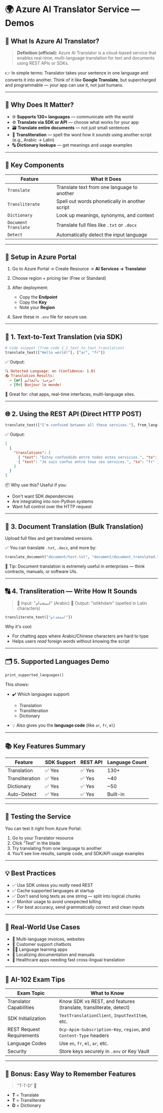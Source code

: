 # 🌍 Azure AI Translator Service — Demos

## 📖 What Is Azure AI Translator?

> **Definition (official):**
> Azure AI Translator is a cloud-based service that enables real-time, multi-language translation for text and documents using REST APIs or SDKs.

👉 In simple terms: Translator takes your sentence in one language and converts it into another. Think of it like **Google Translate**, but supercharged and programmable — your app can use it, not just humans.

---

## 🧠 Why Does It Matter?

- 🌐 **Supports 130+ languages** — communicate with the world
- ⚙️ **Translate via SDK or API** — choose what works for your app
- 🗃️ **Translate entire documents** — not just small sentences
- 📝 **Transliteration** — spell the word how it _sounds_ using another script (e.g., Arabic → Latin)
- 🔠 **Dictionary lookups** — get meanings and usage examples

---

## 🧰 Key Components

| Feature              | What It Does                                   |
| -------------------- | ---------------------------------------------- |
| `Translate`          | Translate text from one language to another    |
| `Transliterate`      | Spell out words phonetically in another script |
| `Dictionary`         | Look up meanings, synonyms, and context        |
| `Document Translate` | Translate full files like `.txt` or `.docx`    |
| `Detect`             | Automatically detect the input language        |

---

## 🔐 Setup in Azure Portal

1. Go to Azure Portal → Create Resource → **AI Services → Translator**
2. Choose region + pricing tier (Free or Standard)
3. After deployment:

   - Copy the **Endpoint**
   - Copy the **Key**
   - Note your **Region**

4. Save these in `.env` file for secure use.

---

## 🧪 1. Text-to-Text Translation (via SDK)

```python
# Code snippet (from code 1_1_text_to_text_translation)
translate_text(["Hello world!"], ["ar", "fr"])
```

✅ Output:

```ini
🔍 Detected Language: en (Confidence: 1.0)
📤 Translation Results:
  → [ar] مرحبا بالعالم!
  → [fr] Bonjour le monde!
```

🎯 Great for: chat apps, real-time interfaces, multi-language sites.

---

## 🌐 2. Using the REST API (Direct HTTP POST)

```python
translate_text(["I'm confused between all these services."], from_lang="en", to_langs=["es", "fr"])
```

✅ Output:

```json
[
  {
    "translations": [
      { "text": "Estoy confundido entre todos estos servicios.", "to": "es" },
      { "text": "Je suis confus entre tous ces services.", "to": "fr" }
    ]
  }
]
```

📦 Why use this? Useful if you:

- Don't want SDK dependencies
- Are integrating into non-Python systems
- Want full control over the HTTP request

---

## 📄 3. Document Translation (Bulk Translation)

Upload full files and get translated versions.

✅ You can translate `.txt`, `.docx`, and more by:

```python
translate_document("document/test.txt", "document/document_translated.txt")
```

🧠 Tip: Document translation is extremely useful in enterprises — think contracts, manuals, or software UIs.

---

## 🔠 4. Transliteration — Write How It Sounds

> 🎤 Input: "استخدام" (Arabic)
> 📝 Output: "istikhdam" (spelled in Latin characters)

```python
transliterate_text(["استخدام"])
```

Why it's cool:

- For chatting apps where Arabic/Chinese characters are hard to type
- Helps users _read_ foreign words without knowing the script

---

## 🗂️ 5. Supported Languages Demo

```python
print_supported_languages()
```

This shows:

- ✔️ Which languages support:

  - Translation
  - Transliteration
  - Dictionary

- 💡 Also gives you the **language code** (like `ar`, `fr`, `ml`)

---

## 📚 Key Features Summary

| Feature         | SDK Support | REST API | Language Count |
| --------------- | ----------- | -------- | -------------- |
| Translation     | ✅ Yes      | ✅ Yes   | 130+           |
| Transliteration | ✅ Yes      | ✅ Yes   | \~40           |
| Dictionary      | ✅ Yes      | ✅ Yes   | \~50           |
| Auto-Detect     | ✅ Yes      | ✅ Yes   | Built-in       |

---

## 🧪 Testing the Service

You can test it right from Azure Portal:

1. Go to your Translator resource
2. Click “Test” in the blade
3. Try translating from one language to another
4. You’ll see live results, sample code, and SDK/API usage examples

---

## 💡 Best Practices

- ✅ Use SDK unless you _really_ need REST
- ✅ Cache supported languages at startup
- ✅ Don't send long texts as one string — split into logical chunks
- ✅ Monitor usage to avoid unexpected billing
- ✅ For best accuracy, send grammatically correct and clean inputs

---

## 🎯 Real-World Use Cases

- 🧾 Multi-language invoices, websites
- 💬 Customer support chatbots
- 🧑‍🏫 Language learning apps
- 📕 Localizing documentation and manuals
- 🧪 Healthcare apps needing fast cross-lingual translation

---

## 🧠 AI-102 Exam Tips

| Exam Topic                | What to Know                                                      |
| ------------------------- | ----------------------------------------------------------------- |
| Translator Capabilities   | Know SDK vs REST, and features (translate, transliterate, detect) |
| SDK Initialization        | `TextTranslationClient`, `InputTextItem`, etc.                    |
| REST Request Requirements | `Ocp-Apim-Subscription-Key`, `region`, and `Content-Type` headers |
| Language Codes            | Use `en`, `fr`, `ml`, `ar`, etc.                                  |
| Security                  | Store keys securely in `.env` or Key Vault                        |

---

## 🎁 Bonus: Easy Way to Remember Features

> "T-T-D" 🧠

- **T** = Translate
- **T** = Transliterate
- **D** = Dictionary
